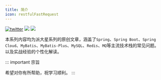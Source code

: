 ```yaml
---
title: 简介
icon: restfulFastRequest
---
```


[![twitter](https://img.shields.io/badge/%E6%8E%98%E9%87%91-%E7%A0%81%E4%B8%8A%E9%81%87%E8%A7%81%E4%BD%A0-blue?style=flat&logo=juejin&link=https%3A%2F%2Fjuejin.cn%2Fuser%2F1117522456479736)](https://juejin.cn/user/1117522456479736)
[![](https://img.shields.io/badge/%E5%BE%AE%E4%BF%A1%E5%85%AC%E4%BC%97%E5%8F%B7-%E7%A0%81%E4%B8%8A%E9%81%87%E8%A7%81%E4%BD%A0-green?style=flat&logo=%3Csvg%20role%3D%22img%22%20viewBox%3D%220%200%2024%2024%22%20xmlns%3D%22http%3A%2F%2Fwww.w3.org%2F2000%2Fsvg%22%3E%3Ctitle%3EJuejin%3C%2Ftitle%3E%3Cpath%20d%3D%22m12%2014.316%207.454-5.88-2.022-1.625L12%2011.1l-.004.003-5.432-4.288-2.02%201.624%207.452%205.88Zm0-7.247%202.89-2.298L12%202.453l-.004-.005-2.884%202.318%202.884%202.3Zm0%2011.266-.005.002-9.975-7.87L0%2012.088l.194.156%2011.803%209.308%207.463-5.885L24%2012.085l-2.023-1.624Z%22%2F%3E%3C%2Fsvg%3E&link=https%3A%2F%2Fjuejin.cn%2Fuser%2F1117522456479736
)](https://www.infoq.cn/)
[![](https://img.shields.io/badge/infoQ-%E6%B4%BE%E5%A4%A7%E6%98%9F-green?style=flat&logo=Infoq&link=https%3A%2F%2Fjuejin.cn%2Fuser%2F1117522456479736)](https://www.infoq.cn/profile/838ECAA4067DBB/publish)

本系列内容均为派大星系列的原创文章，涵盖了`Spring`、`Spring Boot`、`Spring Cloud`、`MyBatis`、`MyBatis-Plus`、`MySQL`、`Redis`、`MQ`等主流技术栈的常见问题。以及实战经验的个性化解读。

::: important 宗旨

希望对你有所帮助，祝学习顺利。
:::
